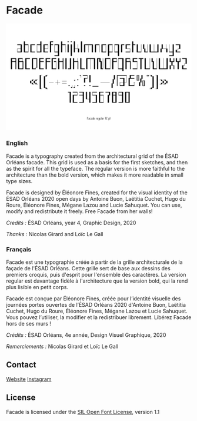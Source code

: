 # Facade

![](documentation/specimen/Facade-specimen-02.png)

### English

Facade is a typography created from the architectural grid of the ÉSAD Orléans facade. This grid is used as a basis for the first sketches, and then as the spirit for all the typeface. The regular version is more faithful to the architecture than the bold version, which makes it more readable in small type sizes.

Facade is designed by Éléonore Fines, created for the visual identity of the ÉSAD Orléans 2020 open days by Antoine Buon, Laëtitia Cuchet, Hugo du Roure, Éléonore Fines, Mégane Lazou and Lucie Sahuquet.
You can use, modify and redistribute it freely. Free Facade from her walls!

*Credits :* ÉSAD Orléans, year 4, Graphic Design, 2020

*Thanks :* Nicolas Girard and Loïc Le Gall

### Français

Facade est une typographie créée à partir de la grille architecturale de la façade de l'ÉSAD Orléans. Cette grille sert de base aux dessins des premiers croquis, puis d'esprit pour l'ensemble des caractères. La version regular est davantage fidèle à l'architecture que la version bold, qui la rend plus lisible en petit corps.

Facade est conçue par Éléonore Fines, créée pour l’identité visuelle des journées portes ouvertes de l’ÉSAD Orléans 2020 d'Antoine Buon, Laëtitia Cuchet, Hugo du Roure, Éléonore Fines, Mégane Lazou et Lucie Sahuquet.
Vous pouvez l’utiliser, la modifier et la redistribuer librement. Libérez Facade hors de ses murs !

*Crédits :* ÉSAD Orléans, 4e année, Design Visuel Graphique, 2020

*Remerciements :* Nicolas Girard et Loïc Le Gall

## Contact

[Website](https://eleonorefines.fr)
[Instagram](https://www.instagram.com/eleonore_fines/ "@eleonore_fines")

## License

Facade is licensed under the [SIL Open Font License](http://scripts.sil.org/OFL), version 1.1

